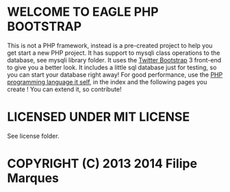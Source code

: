 
WELCOME TO EAGLE PHP BOOTSTRAP
==============================

This is not a PHP framework, instead is a pre-created project to help you get start a new PHP project.
It has support to mysqli class operations to the database, see mysqli library folder.
It uses the [Twitter Bootstrap](http://getbootstrap.com) 3 front-end to give you a better look.
It includes a little sql database just for testing, so you can start your database right away!
For good performance, use the [PHP programming language it self](http://www.php.net), in the index and the following pages you create !
You can extend it, so contribute!

LICENSED UNDER MIT LICENSE
==========================

See license folder.


COPYRIGHT (C) 2013 2014 Filipe Marques
======================================


